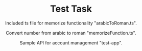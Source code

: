 <div align="center">

  <h1>Test Task</h1>
  
  <p>
    Included ts file for memorize functionality "arabicToRoman.ts".
  </p>
  <p>
    Convert number from arabic to roman "memorizeFunction.ts".
  </p>
  <p>
    Sample API for account management "test-app".
  </p>
</div>
  